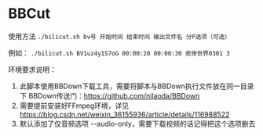 # BBCut
使用方法
`./bilicut.sh bv号 开始时间 结束时间 输出文件名 分P选项（可选）`

例如：
`./bilicut.sh BV1uz4y1S7oG 00:00:20 00:00:30 悲惨世界0301 3`

环境要求说明：

1. 此脚本使用BBDown下载工具，需要将脚本与BBDown执行文件放在同一目录下
   BBDown传送门：https://github.com/nilaoda/BBDown
2. 需要提前安装好FFmpeg环境，详见 https://blog.csdn.net/weixin_36155936/article/details/116988522
3. 默认添加了仅音频选项  --audio-only，需要下载视频的话记得把这个选项删去

